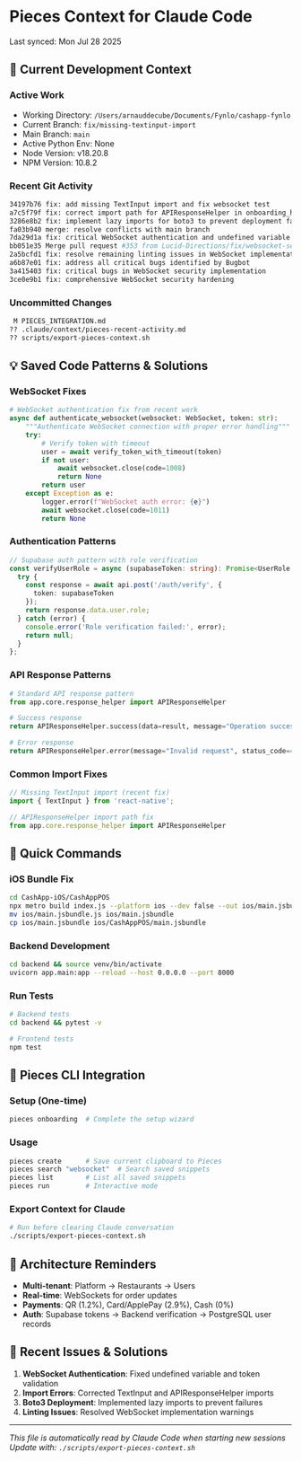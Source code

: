 # Pieces Context for Claude Code

Last synced: Mon Jul 28 2025

## 🔄 Current Development Context

### Active Work
- Working Directory: `/Users/arnauddecube/Documents/Fynlo/cashapp-fynlo`
- Current Branch: `fix/missing-textinput-import`
- Main Branch: `main`
- Active Python Env: None
- Node Version: v18.20.8
- NPM Version: 10.8.2

### Recent Git Activity
```bash
34197b76 fix: add missing TextInput import and fix websocket test
a7c5f79f fix: correct import path for APIResponseHelper in onboarding_helper
3286e8b2 fix: implement lazy imports for boto3 to prevent deployment failures
fa03b940 merge: resolve conflicts with main branch
7da29d1a fix: critical WebSocket authentication and undefined variable bugs
bb051e35 Merge pull request #353 from Lucid-Directions/fix/websocket-security-hardening
2a5bcfd1 fix: resolve remaining linting issues in WebSocket implementation
a6b87e01 fix: address all critical bugs identified by Bugbot
3a415403 fix: critical bugs in WebSocket security implementation
3ce0e9b1 fix: comprehensive WebSocket security hardening
```

### Uncommitted Changes
```bash
 M PIECES_INTEGRATION.md
?? .claude/context/pieces-recent-activity.md
?? scripts/export-pieces-context.sh
```

## 💡 Saved Code Patterns & Solutions

### WebSocket Fixes
```python
# WebSocket authentication fix from recent work
async def authenticate_websocket(websocket: WebSocket, token: str):
    """Authenticate WebSocket connection with proper error handling"""
    try:
        # Verify token with timeout
        user = await verify_token_with_timeout(token)
        if not user:
            await websocket.close(code=1008)
            return None
        return user
    except Exception as e:
        logger.error(f"WebSocket auth error: {e}")
        await websocket.close(code=1011)
        return None
```

### Authentication Patterns
```typescript
// Supabase auth pattern with role verification
const verifyUserRole = async (supabaseToken: string): Promise<UserRole | null> => {
  try {
    const response = await api.post('/auth/verify', {
      token: supabaseToken
    });
    return response.data.user.role;
  } catch (error) {
    console.error('Role verification failed:', error);
    return null;
  }
};
```

### API Response Patterns
```python
# Standard API response pattern
from app.core.response_helper import APIResponseHelper

# Success response
return APIResponseHelper.success(data=result, message="Operation successful")

# Error response
return APIResponseHelper.error(message="Invalid request", status_code=400)
```

### Common Import Fixes
```typescript
// Missing TextInput import (recent fix)
import { TextInput } from 'react-native';

// APIResponseHelper import path fix
from app.core.response_helper import APIResponseHelper
```

## 🚀 Quick Commands

### iOS Bundle Fix
```bash
cd CashApp-iOS/CashAppPOS
npx metro build index.js --platform ios --dev false --out ios/main.jsbundle
mv ios/main.jsbundle.js ios/main.jsbundle
cp ios/main.jsbundle ios/CashAppPOS/main.jsbundle
```

### Backend Development
```bash
cd backend && source venv/bin/activate
uvicorn app.main:app --reload --host 0.0.0.0 --port 8000
```

### Run Tests
```bash
# Backend tests
cd backend && pytest -v

# Frontend tests
npm test
```

## 🔧 Pieces CLI Integration

### Setup (One-time)
```bash
pieces onboarding  # Complete the setup wizard
```

### Usage
```bash
pieces create      # Save current clipboard to Pieces
pieces search "websocket"  # Search saved snippets
pieces list        # List all saved snippets
pieces run         # Interactive mode
```

### Export Context for Claude
```bash
# Run before clearing Claude conversation
./scripts/export-pieces-context.sh
```

## 📝 Architecture Reminders

- **Multi-tenant**: Platform → Restaurants → Users
- **Real-time**: WebSockets for order updates
- **Payments**: QR (1.2%), Card/ApplePay (2.9%), Cash (0%)
- **Auth**: Supabase tokens → Backend verification → PostgreSQL user records

## 🐛 Recent Issues & Solutions

1. **WebSocket Authentication**: Fixed undefined variable and token validation
2. **Import Errors**: Corrected TextInput and APIResponseHelper imports
3. **Boto3 Deployment**: Implemented lazy imports to prevent failures
4. **Linting Issues**: Resolved WebSocket implementation warnings

---
*This file is automatically read by Claude Code when starting new sessions*
*Update with: `./scripts/export-pieces-context.sh`*